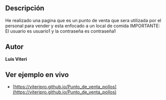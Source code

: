 ## Descripción
He realizado una pagina que es un punto de venta que sera utilizada por el personal para vender y esta enfocado a un local de comida
IMPORTANTE:
El usuario es usuario1 y la contraseña es contraseña1

## Autor
**Luis Viteri**

## Ver ejemplo en vivo
- [https://viteripro.github.io/Punto_de_venta_pollos](https://viteripro.github.io/Punto_de_venta_pollos)
 
